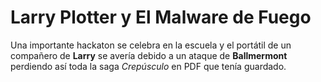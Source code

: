 # Larry Plotter y El Malware de Fuego

Una importante hackaton se celebra en la escuela y el portátil de un compañero de **Larry**
se avería debido a un ataque de **Ballmermont** perdiendo así toda la saga *Crepúsculo*
en PDF que tenía guardado.
